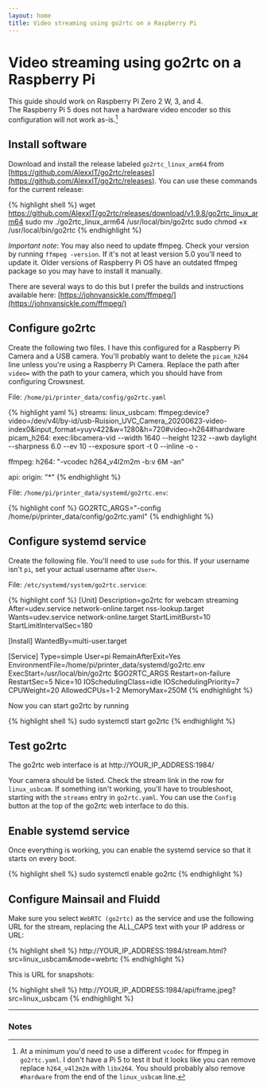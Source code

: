 ```yaml
---
layout: home
title: Video streaming using go2rtc on a Raspberry Pi
---
```

# Video streaming using go2rtc on a Raspberry Pi

This guide should work on Raspberry Pi Zero 2 W, 3, and 4.  
The Raspberry Pi 5 does not have a hardware video encoder so this configuration will not work as-is.[^pi5]

[^pi5]: At a minimum you'd need to use a different `vcodec` for ffmpeg in `go2rtc.yaml`. I don't have a Pi 5 to test it but it looks like you can remove replace `h264_v4l2m2m` with `libx264`. You should probably also remove `#hardware` from the end of the `linux_usbcam` line.

## Install software

Download and install the release labeled `go2rtc_linux_arm64` from [https://github.com/AlexxIT/go2rtc/releases](https://github.com/AlexxIT/go2rtc/releases). You can use these commands for the current release:

{% highlight shell %}
wget https://github.com/AlexxIT/go2rtc/releases/download/v1.9.8/go2rtc_linux_arm64
sudo mv ./go2rtc_linux_arm64 /usr/local/bin/go2rtc
sudo chmod +x /usr/local/bin/go2rtc
{% endhighlight %}

*Important note*: You may also need to update ffmpeg. Check your version by running `ffmpeg -version`. If it's not at least version 5.0 you'll need to update it. Older versions of Raspberry Pi OS have an outdated ffmpeg package so you may have to install it manually.

There are several ways to do this but I prefer the builds and instructions available here: [https://johnvansickle.com/ffmpeg/](https://johnvansickle.com/ffmpeg/)

## Configure go2rtc

Create the following two files. I have this configured for a Raspberry Pi Camera and a USB camera. You'll probably want to delete the `picam_h264` line unless you're using a Raspberry Pi Camera. Replace the path after `video=` with the path to your camera, which you should have from configuring Crowsnest.

File: `/home/pi/printer_data/config/go2rtc.yaml`

{% highlight yaml %}
streams:
  linux_usbcam: ffmpeg:device?video=/dev/v4l/by-id/usb-Ruision_UVC_Camera_20200623-video-index0&input_format=yuyv422&w=1280&h=720#video=h264#hardware
  picam_h264: exec:libcamera-vid --width 1640 --height 1232 --awb daylight --sharpness 6.0 --ev 10 --exposure sport -t 0 --inline -o -
  
ffmpeg:
  h264: "-vcodec h264_v4l2m2m -b:v 6M -an"

api:
  origin: "*"
{% endhighlight %}

File: `/home/pi/printer_data/systemd/go2rtc.env`:  

{% highlight conf %}
GO2RTC_ARGS="-config /home/pi/printer_data/config/go2rtc.yaml"
{% endhighlight %}

## Configure systemd service

Create the following file. You'll need to use `sudo` for this. If your username isn't `pi`, set your actual username after `User=`.

File: `/etc/systemd/system/go2rtc.service`:

{% highlight conf %}
[Unit]
Description=go2rtc for webcam streaming
After=udev.service network-online.target nss-lookup.target
Wants=udev.service network-online.target
StartLimitBurst=10
StartLimitIntervalSec=180

[Install]
WantedBy=multi-user.target

[Service]
Type=simple
User=pi
RemainAfterExit=Yes
EnvironmentFile=/home/pi/printer_data/systemd/go2rtc.env
ExecStart=/usr/local/bin/go2rtc $GO2RTC_ARGS
Restart=on-failure
RestartSec=5
Nice=10
IOSchedulingClass=idle
IOSchedulingPriority=7
CPUWeight=20
AllowedCPUs=1-2
MemoryMax=250M
{% endhighlight %}

Now you can start go2rtc by running

{% highlight shell %}
sudo systemctl start go2rtc
{% endhighlight %}

## Test go2rtc

The go2rtc web interface is at http://YOUR\_IP\_ADDRESS:1984/

Your camera should be listed. Check the stream link in the row for `linux_usbcam`. If something isn't working, you'll have to troubleshoot, starting with the `streams` entry in `go2rtc.yaml`. You can use the `Config` button at the top of the go2rtc web interface to do this.

## Enable systemd service

Once everything is working, you can enable the systemd service so that it starts on every boot.

{% highlight shell %}
sudo systemctl enable go2rtc
{% endhighlight %}

## Configure Mainsail and Fluidd

Make sure you select `WebRTC (go2rtc)` as the service and use the following URL for the stream, replacing the ALL_CAPS text with your IP address or URL:

{% highlight shell %}
http://YOUR_IP_ADDRESS:1984/stream.html?src=linux_usbcam&mode=webrtc
{% endhighlight %}

This is URL for snapshots:

{% highlight shell %}
http://YOUR_IP_ADDRESS:1984/api/frame.jpeg?src=linux_usbcam
{% endhighlight %}

***

### Notes
